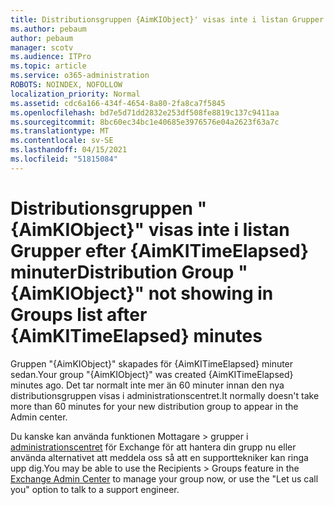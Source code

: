 ```yaml
---
title: Distributionsgruppen {AimKIObject}' visas inte i listan Grupper efter {AimKITimeElapsed} minuter
ms.author: pebaum
author: pebaum
manager: scotv
ms.audience: ITPro
ms.topic: article
ms.service: o365-administration
ROBOTS: NOINDEX, NOFOLLOW
localization_priority: Normal
ms.assetid: cdc6a166-434f-4654-8a80-2fa8ca7f5845
ms.openlocfilehash: bd7e5d71dd2832e253df508fe8819c137c9411aa
ms.sourcegitcommit: 8bc60ec34bc1e40685e3976576e04a2623f63a7c
ms.translationtype: MT
ms.contentlocale: sv-SE
ms.lasthandoff: 04/15/2021
ms.locfileid: "51815084"
---
```

# <a name="distribution-group-aimkiobject-not-showing-in-groups-list-after-aimkitimeelapsed-minutes"></a><span data-ttu-id="373e8-102">Distributionsgruppen "{AimKIObject}" visas inte i listan Grupper efter {AimKITimeElapsed} minuter</span><span class="sxs-lookup"><span data-stu-id="373e8-102">Distribution Group "{AimKIObject}" not showing in Groups list after {AimKITimeElapsed} minutes</span></span>

<span data-ttu-id="373e8-103">Gruppen "{AimKIObject}" skapades för {AimKITimeElapsed} minuter sedan.</span><span class="sxs-lookup"><span data-stu-id="373e8-103">Your group "{AimKIObject}" was created {AimKITimeElapsed} minutes ago.</span></span> <span data-ttu-id="373e8-104">Det tar normalt inte mer än 60 minuter innan den nya distributionsgruppen visas i administrationscentret.</span><span class="sxs-lookup"><span data-stu-id="373e8-104">It normally doesn't take more than 60 minutes for your new distribution group to appear in the Admin center.</span></span>
  
<span data-ttu-id="373e8-105">Du kanske kan använda funktionen Mottagare > grupper i [administrationscentret](https://outlook.office365.com/ecp/?rfr=Admin_o365&amp;exsvurl=1&amp;mkt=en-US.aspx) för Exchange för att hantera din grupp nu eller använda alternativet att meddela oss så att en supporttekniker kan ringa upp dig.</span><span class="sxs-lookup"><span data-stu-id="373e8-105">You may be able to use the Recipients > Groups feature in the [Exchange Admin Center](https://outlook.office365.com/ecp/?rfr=Admin_o365&amp;exsvurl=1&amp;mkt=en-US.aspx) to manage your group now, or use the "Let us call you" option to talk to a support engineer.</span></span> 
  